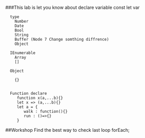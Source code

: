 ###This lab is let you know about declare variable
      const
      let
      var
  
  
      type 
        Number
        Date
        Bool
        String
        Buffer (Node 7 Change somthing diffrence)
        Object
        
      IEnumerable
        Array
        []
       
      Object
        
        {}
        
        
      Function declare 
         function x(a,...b){}
         let x => (a,...b){}
         let a = {
            walk : function(){}
            run : ()=>{}            
         }
  
         
##Workshop
 Find the best way to check last loop forEach;